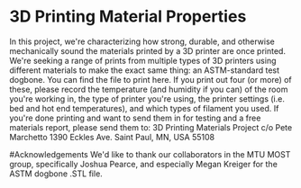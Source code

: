 # 3D Printing Material Properties
In this project, we're characterizing how strong, durable, and otherwise mechanically sound the materials printed by a 3D printer are once printed. We're seeking a range of prints from multiple types of 3D printers using different materials to make the exact same thing: an ASTM-standard test dogbone. You can find the file to print here. If you print out four (or more) of these, please record the temperature (and humidity if you can) of the room you're working in, the type of printer you're using, the printer settings (i.e. bed and hot end temperatures), and which types of filament you used.
If you're done printing and want to send them in for testing and a free materials report, please send them to:
3D Printing Materials Project
c/o Pete Marchetto
1390 Eckles Ave.
Saint Paul, MN, USA 55108

#Acknowledgements
We'd like to thank our collaborators in the MTU MOST group, specifically Joshua Pearce, and especially Megan Kreiger for the ASTM dogbone .STL file.
